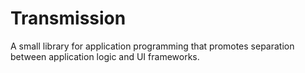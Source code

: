# Transmission

A small library for application programming that promotes separation between application logic and UI frameworks.
